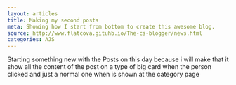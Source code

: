 ```yaml
---
layout: articles
title: Making my second posts
meta: Showing how I start from bottom to create this awesome blog.
source: http://www.flatcova.gituhb.io/The-cs-blogger/news.html
categories: AJS
---
```


Starting something new with the Posts on this day because i will make that it show all the content of the post on a type of big card when the person clicked and just a normal one when is shown at the category page